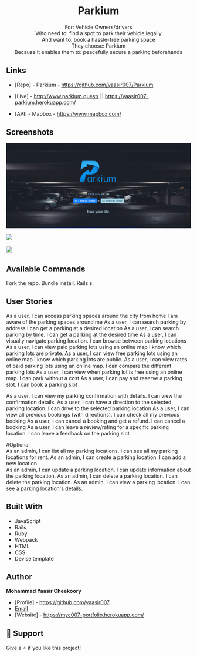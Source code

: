 <h1 align="center">Parkium</h1>

<p align="center">
For:  Vehicle Owners/drivers <br>
Who need to: find a spot to park their vehicle legally <br>
And want to: book a hassle-free parking space  <br>
They choose: Parkium <br>
Because it enables them to: peacefully secure a parking beforehands 
</p>

## Links

- [Repo] - Parkium - https://github.com/yaasir007/Parkium

- [Live] - http://www.parkium.quest/ || https://yaasir007-parkium.herokuapp.com/

- [API] - Mapbox - https://www.mapbox.com/

## Screenshots

![Home Page](/screenshots/homepage.png "Home Page")

![](/screenshots/2.png)

![](/screenshots/3.png)

## Available Commands
Fork the repo.
Bundle install.
Rails s.

## User Stories
As a user, I can access parking spaces around the city from home	I am aware of the parking spaces around me
As a user, I can search parking by address	I can get a parking at a desired location
As a user, I can search parking by time.	I can get a parking at the desired time
As a user, I can visually navigate parking location.	I can browse between parking locations
As a user, I can view paid parking lots using an online map	I know which parking lots are private.
As a user, I can view free parking lots using an online map	I know which parking lots are public.
As a user, I can view rates of paid parking lots using an online map.	I can compare the different parking lots
As a user, I can view when parking lot is free using an online map.	I can park without a cost
As a user, I can pay and reserve a parking slot.	I can book a parking slot

As a user, I can view my parking confirmation with details.	I can view the confirmation details.
As a user, I can have a direction to the selected parking location.	I can drive to the selected parking location
As a user, I can view all previous bookings (with directions).	I can check all my previous booking
As a user, I can cancel a booking and get a refund.	I can cancel a booking
As a user, I can leave a review/rating for a specific parking location.	I can leave a feedback on the parking slot
	
#Optional	
As an admin, I can list all my parking locations.	I can see all my parking locations for rent.
As an admin, I can create a parking location.	I can add a new location.	
As an admin, I can update a parking location.	I can update information about the parking location.
As an admin, I can delete a parking location.	I can delete the parking location.
As an admin, I can view a parking location.	I can see a parking location's details.

## Built With
- JavaScript
- Rails
- Ruby
- Webpack
- HTML
- CSS
- Devise template

## Author
**Mohammad Yaasir Cheekoory**

- [Profile] - https://github.com/yaasir007
- [Email](mailto:yaasir1997@gmail.com?subject=Hi "Hi!")
- [Website] - https://myc007-portfolio.herokuapp.com/

## 🤝 Support
Give a ⭐️ if you like this project!
